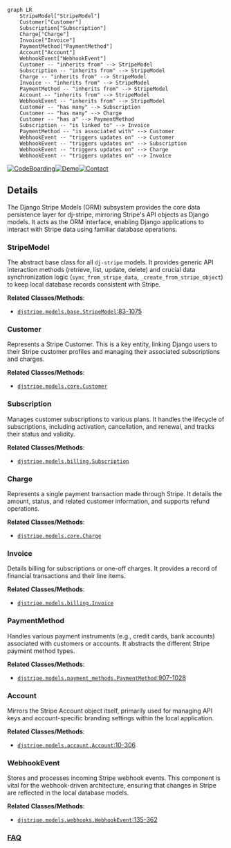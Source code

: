 ```mermaid
graph LR
    StripeModel["StripeModel"]
    Customer["Customer"]
    Subscription["Subscription"]
    Charge["Charge"]
    Invoice["Invoice"]
    PaymentMethod["PaymentMethod"]
    Account["Account"]
    WebhookEvent["WebhookEvent"]
    Customer -- "inherits from" --> StripeModel
    Subscription -- "inherits from" --> StripeModel
    Charge -- "inherits from" --> StripeModel
    Invoice -- "inherits from" --> StripeModel
    PaymentMethod -- "inherits from" --> StripeModel
    Account -- "inherits from" --> StripeModel
    WebhookEvent -- "inherits from" --> StripeModel
    Customer -- "has many" --> Subscription
    Customer -- "has many" --> Charge
    Customer -- "has a" --> PaymentMethod
    Subscription -- "is linked to" --> Invoice
    PaymentMethod -- "is associated with" --> Customer
    WebhookEvent -- "triggers updates on" --> Customer
    WebhookEvent -- "triggers updates on" --> Subscription
    WebhookEvent -- "triggers updates on" --> Charge
    WebhookEvent -- "triggers updates on" --> Invoice
```

[![CodeBoarding](https://img.shields.io/badge/Generated%20by-CodeBoarding-9cf?style=flat-square)](https://github.com/CodeBoarding/GeneratedOnBoardings)[![Demo](https://img.shields.io/badge/Try%20our-Demo-blue?style=flat-square)](https://www.codeboarding.org/demo)[![Contact](https://img.shields.io/badge/Contact%20us%20-%20contact@codeboarding.org-lightgrey?style=flat-square)](mailto:contact@codeboarding.org)

## Details

The Django Stripe Models (ORM) subsystem provides the core data persistence layer for dj-stripe, mirroring Stripe's API objects as Django models. It acts as the ORM interface, enabling Django applications to interact with Stripe data using familiar database operations.

### StripeModel
The abstract base class for all `dj-stripe` models. It provides generic API interaction methods (retrieve, list, update, delete) and crucial data synchronization logic (`sync_from_stripe_data`, `_create_from_stripe_object`) to keep local database records consistent with Stripe.


**Related Classes/Methods**:

- <a href="https://github.com/dj-stripe/dj-stripe/blob/main/djstripe/models/base.py#L83-L1075" target="_blank" rel="noopener noreferrer">`djstripe.models.base.StripeModel`:83-1075</a>


### Customer
Represents a Stripe Customer. This is a key entity, linking Django users to their Stripe customer profiles and managing their associated subscriptions and charges.


**Related Classes/Methods**:

- <a href="https://github.com/dj-stripe/dj-stripe/blob/main/djstripe/models/core.py" target="_blank" rel="noopener noreferrer">`djstripe.models.core.Customer`</a>


### Subscription
Manages customer subscriptions to various plans. It handles the lifecycle of subscriptions, including activation, cancellation, and renewal, and tracks their status and validity.


**Related Classes/Methods**:

- <a href="https://github.com/dj-stripe/dj-stripe/blob/main/djstripe/models/billing.py" target="_blank" rel="noopener noreferrer">`djstripe.models.billing.Subscription`</a>


### Charge
Represents a single payment transaction made through Stripe. It details the amount, status, and related customer information, and supports refund operations.


**Related Classes/Methods**:

- <a href="https://github.com/dj-stripe/dj-stripe/blob/main/djstripe/models/core.py" target="_blank" rel="noopener noreferrer">`djstripe.models.core.Charge`</a>


### Invoice
Details billing for subscriptions or one-off charges. It provides a record of financial transactions and their line items.


**Related Classes/Methods**:

- <a href="https://github.com/dj-stripe/dj-stripe/blob/main/djstripe/models/billing.py" target="_blank" rel="noopener noreferrer">`djstripe.models.billing.Invoice`</a>


### PaymentMethod
Handles various payment instruments (e.g., credit cards, bank accounts) associated with customers or accounts. It abstracts the different Stripe payment method types.


**Related Classes/Methods**:

- <a href="https://github.com/dj-stripe/dj-stripe/blob/main/djstripe/models/payment_methods.py#L907-L1028" target="_blank" rel="noopener noreferrer">`djstripe.models.payment_methods.PaymentMethod`:907-1028</a>


### Account
Mirrors the Stripe Account object itself, primarily used for managing API keys and account-specific branding settings within the local application.


**Related Classes/Methods**:

- <a href="https://github.com/dj-stripe/dj-stripe/blob/main/djstripe/models/account.py#L10-L306" target="_blank" rel="noopener noreferrer">`djstripe.models.account.Account`:10-306</a>


### WebhookEvent
Stores and processes incoming Stripe webhook events. This component is vital for the webhook-driven architecture, ensuring that changes in Stripe are reflected in the local database models.


**Related Classes/Methods**:

- <a href="https://github.com/dj-stripe/dj-stripe/blob/main/djstripe/models/webhooks.py#L135-L362" target="_blank" rel="noopener noreferrer">`djstripe.models.webhooks.WebhookEvent`:135-362</a>




### [FAQ](https://github.com/CodeBoarding/GeneratedOnBoardings/tree/main?tab=readme-ov-file#faq)